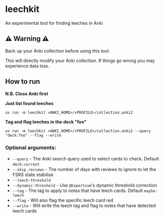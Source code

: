 # leechkit

An experimental tool for finding leeches in Anki

## ⚠ Warning ⚠

Back up your Anki collection before using this tool.

This will directly modify your Anki collection.
If things go wrong you may experience data loss.

## How to run

**N.B. Close Anki first**

**Just list found leeches**
```shell
uv run -m leechkit <ANKI_HOME>/<PROFILE>/collection.anki2
```

**Tag and flag leeches in the deck "foo"**
```shell
uv run -m leechkit <ANKI_HOME>/<PROFILE>/collection.anki2 --query "deck:foo" --flag --write
```

### Optional arguments:

- `--query` - The Anki search query used to select cards to check. Default `deck:current`
- `--skip_reviews` - The number of days with reviews to ignore to let the FSRS state stabilise
- `--leech-threshold`
- `--dynamic-threshold` - Use `@Expertium`'s dynamic threshold correction
- `--tag` - The tag to apply to notes that have leech cards. Default `maybe-leech`
- `--flag` - Will also flag the specific leech card red
- `--write` - Will write the leech tag and flag to notes that have detected leech cards
